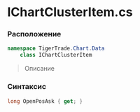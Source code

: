 
# IChartClusterItem.cs
### Расположение
```csharp
namespace TigerTrade.Chart.Data  
    class IChartClusterItem
```

> Описание

### Синтаксис
```csharp
long OpenPosAsk { get; }
```
